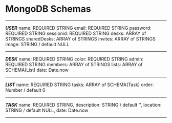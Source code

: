 <h1>MongoDB Schemas</h1>

---------------------------------------------------------------------------

**_USER_**
    name: REQUIRED STRING
    email: REQUIRED STRING
    password: REQUIRED STRING
    sessionid: REQUIRED STRING
    desks: ARRAY of STRINGS
    sharedDesks: ARRAY of STRINGS
    invites: ARRAY of STRINGS
    image: STRING / default NULL

---------------------------------------------------------------------------

**_DESK_**
    name: REQUIRED STRING
    color: REQUIRED STRING
    admin: REQUIRED STRING
    members: ARRAY of STRINGS
    lists: ARRAY of SCHEMA(List)
    date: Date.now

---------------------------------------------------------------------------

**_LIST_**
    name: REQUIRED STRING
    tasks: ARRAY of SCHEMA(Task)
    order: Number / default 0

---------------------------------------------------------------------------

**_TASK_**
    name: REQUIRED STRING,
    description: STRING / default '',
    location: STRING / default NULL,
    date: Date.now

---------------------------------------------------------------------------